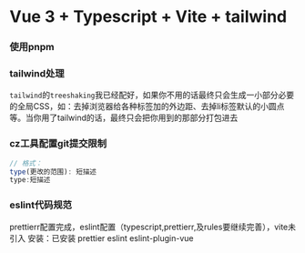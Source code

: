 # Vue 3 + Typescript + Vite + tailwind

### 使用pnpm

### tailwind处理
`tailwind`的`treeshaking`我已经配好，如果你不用的话最终只会生成一小部分必要的全局CSS，如：去掉浏览器给各种标签加的外边距、去掉li标签默认的小圆点等。当你用了tailwind的话，最终只会把你用到的那部分打包进去

### cz工具配置git提交限制
```js
// 格式：
type(更改的范围): 短描述
type:短描述
```

### eslint代码规范
prettierr配置完成，eslint配置（typescript,prettierr,及rules要继续完善），vite未引入
安装：已安装
prettier
eslint
eslint-plugin-vue

